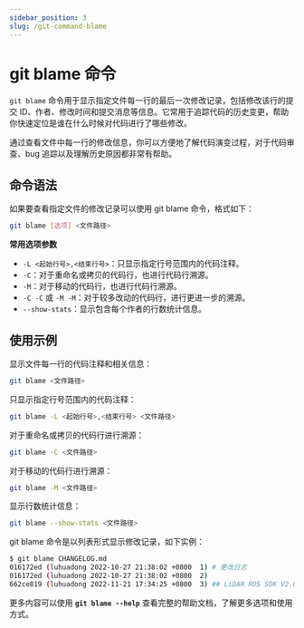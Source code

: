 ```yaml
---
sidebar_position: 3
slug: /git-command-blame
---
```


# git blame 命令

`git blame` 命令用于显示指定文件每一行的最后一次修改记录，包括修改该行的提交 ID、作者、修改时间和提交消息等信息。它常用于追踪代码的历史变更，帮助你快速定位是谁在什么时候对代码进行了哪些修改。

通过查看文件中每一行的修改信息，你可以方便地了解代码演变过程，对于代码审查、bug 追踪以及理解历史原因都非常有帮助。



## 命令语法

如果要查看指定文件的修改记录可以使用 git blame 命令，格式如下：

```bash
git blame [选项] <文件路径>
```

**常用选项参数**

- `-L <起始行号>,<结束行号>`：只显示指定行号范围内的代码注释。
- `-C`：对于重命名或拷贝的代码行，也进行代码行溯源。
- `-M`：对于移动的代码行，也进行代码行溯源。
- `-C -C` 或 `-M -M`：对于较多改动的代码行，进行更进一步的溯源。
- `--show-stats`：显示包含每个作者的行数统计信息。



## 使用示例

显示文件每一行的代码注释和相关信息：

```bash
git blame <文件路径>
```

只显示指定行号范围内的代码注释：

```bash
git blame -L <起始行号>,<结束行号> <文件路径>
```

对于重命名或拷贝的代码行进行溯源：

```bash
git blame -C <文件路径>
```

对于移动的代码行进行溯源：

```bash
git blame -M <文件路径>
```

显示行数统计信息：

```bash
git blame --show-stats <文件路径>
```

git blame 命令是以列表形式显示修改记录，如下实例：

```bash
$ git blame CHANGELOG.md 
016172ed (luhuadong 2022-10-27 21:38:02 +0800  1) # 更改日志
016172ed (luhuadong 2022-10-27 21:38:02 +0800  2) 
662ce819 (luhuadong 2022-11-21 17:34:25 +0800  3) ## LiDAR ROS SDK V2.0.0
```


更多内容可以使用 **`git blame --help`** 查看完整的帮助文档，了解更多选项和使用方式。
